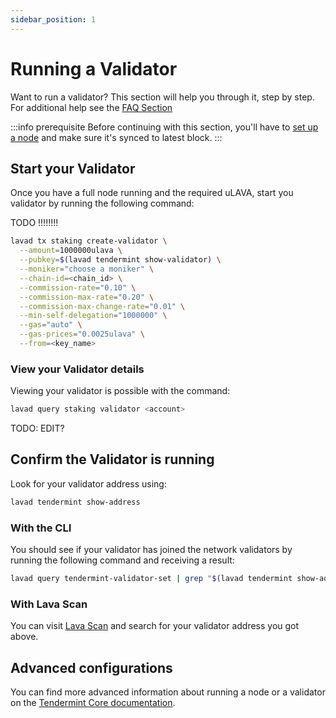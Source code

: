```yaml
---
sidebar_position: 1
---
```


# Running a Validator
Want to run a validator? This section will help you through it, step by step.
For additional help see the [FAQ Section](/validator/validator-faq.md)

:::info prerequisite
Before continuing with this section, you'll have to [set up a node](/run-node-intro.md) and make sure it's synced to latest block.
:::

## Start your Validator

Once you have a full node running and the required uLAVA, start you validator by running the following command:


TODO !!!!!!!!

```bash
lavad tx staking create-validator \
  --amount=1000000ulava \
  --pubkey=$(lavad tendermint show-validator) \
  --moniker="choose a moniker" \
  --chain-id=<chain_id> \
  --commission-rate="0.10" \
  --commission-max-rate="0.20" \
  --commission-max-change-rate="0.01" \
  --min-self-delegation="1000000" \
  --gas="auto" \
  --gas-prices="0.0025ulava" \
  --from=<key_name>
```

### View your Validator details
Viewing your validator is possible with the command:
```bash
lavad query staking validator <account>
```

TODO: EDIT?

## Confirm the Validator is running
Look for your validator address using:
```bash
lavad tendermint show-address
```

### With the CLI
You should see if your validator has joined the network validators by running the following command and receiving a result:
```bash
lavad query tendermint-validator-set | grep "$(lavad tendermint show-address)"
```

### With Lava Scan
You can visit [Lava Scan](/) and search for your validator address you got above.

## Advanced configurations
You can find more advanced information about running a node or a validator on the [Tendermint Core documentation](https://docs.tendermint.com/v0.35/nodes/).
